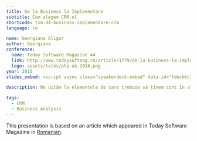 ```yaml
---
title: De la Business la Implementare
subtitle: Cum alegem CRM-ul
shortcode: tsm-44-business-implementare-crm
language: ro

name: Georgiana Gligor
author: Georgiana
conference:
  name: Today Software Magazine 44
  link: http://www.todaysoftmag.ro/article/1779/de-la-business-la-implementare-cum-alegem-crmul
  logo: assets/talks/php-uk-2016.png
year: 2015
slides_embed: <script async class="speakerdeck-embed" data-id="fdecbbc39a69462cad8a2b514660ab98" data-ratio="1.33333333333333" src="//speakerdeck.com/assets/embed.js"></script>

description: Ne uităm la elementele de care trebuie să ținem cont în alegerea dintre diversele soluții de tip CRM, și analizăm mai atent cele mai populare soluții open-source.

tags:
  - CRM
  - Business Analysis
---
```



This presentation is based on an article which appeared in Today Software 
Magazine in [Romanian][link-ro].

[link-ro]: http://www.todaysoftmag.ro/article/1779/de-la-business-la-implementare-cum-alegem-crmul
